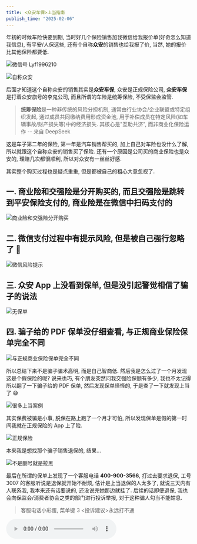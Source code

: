```yaml
---
title: <众安车保>上当指南
publish_time: "2025-02-06"
---
```


年初的时候车险快要到期, 当时好几个保险销售加我微信给我报价单(好奇怎么知道我信息), 有平安/人保这些, 还有个自称**众安**的销售也给我报了价, 当然, 她的报价比其他保险都要低.

![微信号 Lyf1996210](./Lyf1996210.jpg)

![自称众安](./introduction.jpg)

后面才知道这个自称众安的销售其实是**众安车保**, 众安是正规保险公司, **众安车保**是打着众安旗号的李鬼公司, 而且所谓的车险是统筹保险, 不受保监会监管.

> **统筹保险**是一种非传统的风险分担机制, 通常由行业协会/企业联盟或特定组织发起, 通过成员共同缴纳费用形成资金池, 用于补偿成员在特定风险(如车辆事故/财产损失等)中的经济损失. 其核心是"互助共济", 而非商业化保险运作 -- 来自 DeepSeek

这是车子第二年的保险, 第一年是汽车销售帮买的, 加上自己对车险也没什么了解, 所以就跟这个自称众安的销售买了保险. 还有一个原因是公司买的商业保险也是众安的, 理赔几次都很顺利, 所以对众安有一丝丝好感.

其实整个购买过程也是疑点重重, 但是都被自己的粗心大意忽视了.

## 一. 商业险和交强险是分开购买的, 而且交强险是跳转到平安保险支付的, 商业险是在微信中扫码支付的

![商业险和交强险分开购买](./division.jpeg)

## 二. 微信支付过程中有提示风险, 但是被自己强行忽略了 🐶

![微信风险提示](./warning_of_wechat.png)

## 三. 众安 App 上没看到保单, 但是没引起警觉相信了骗子的说法

![无保单](./no_insurance.jpeg)

## 四. 骗子给的 PDF 保单没仔细查看, 与正规商业保险保单完全不同

![与正规商业保险保单完全不同](./insurance_pdf.png)

所以总结下来不是骗子骗术高明, 而是自己智商低. 然后我是怎么过了一个月发现这是个假保险的呢? 说来也巧, 有个朋友突然问我交强险保额有多少, 我也不太记得所以翻了一下骗子给的 PDF 保单, 然后发现保单怪怪的, 于是查了一下就发现上当了 😅

![很多上当案例](./rednote.png)

其实保费被骗是小事, 脱保在路上跑了一个月才可怕, 所以发现保单是假的第一时间我就在正规保险的 App 上了险.

![正规保险](./normal_insurance.jpeg)

本来我是想找那个骗子销售退保的, 结果...

![不是删号就是拉黑](./blacklist.jpeg)

最后在所谓的保单上发现了一个客服电话 **400-900-3566**, 打过去要求退保, 工号 3007 的客服听说是退保就开始不耐烦, 估计是上当退保的人太多了, 就说三天内有人联系我, 我本来还有话要说的, 还没说完她那边就挂了. 后续的话即便退保, 我也会向保监会/消费者协会之类的部门进行投诉举报, 对于这种骗人勾当不能姑息.

> 客服电话小彩蛋, 菜单键 3 <投诉建议>永远打不通

<audio controls src="./unavailable_complaint.m4a" />

---

## 02-07 进展

上午有个自称是众安车保售后加了我微信, 让我提供跟销售的聊天截图, 然后说他们会跟进处理.

投诉的话先是打了 **12378** 保监会, 他们表示众安车保所属的**邯郸市众展汽车服务有限公司**是统筹公司, 不属于他们的监管范围, 让我向当地的市场监督管理局投诉.

打电话给邯郸市市场监督管理局 **0310-8066111**, 听说是保险之后他们让我拨打 **12315** 进行投诉, 而且表示已经很多人过来投诉这家公司.

然后拨打 **12315**, 我的所在地是广州, **12315** 表示商家地址不在广州需要拨打当地的 **12345** 投诉.

结果我拨打 **0310-12345** 一直提示忙线, 无法接入.

然后我换了个思路, 拨打 **0310-12315**, 终于接入了客服, 描述详情后需要我提供完整公司名称/地址和电话才能投诉, 好在所谓的保单写了相关信息, 提供之后 **12315** 表示核实后后续会联系我.

![保单上的相关信息](./address.jpeg)

我也查了一下收款公司和保单上的公司, 大概率都是皮包公司.

![邯郸市众展汽车服务有限公司](./zhongzhan.png)

![众安车保(海南)汽车服务有限公司邯郸分公司](./zhonganchebao.png)

我也在微信支付进行了投诉, 正在等待处理.

![微信上的投诉](./complain_on_wechat.jpg)

## 02-08 进展

邯郸市 **12315** 给了回复, 但都是一些空话, 没有任何实际进展.

![12315 回复](./response_of_12315.png)

## 02-09 进展

重新在 **12315** 小程序上提交了举报, 正在等待处理.

![](./report_on_mini_program.jpg)

### 相关报道

- [警惕“众安车服”车险骗局！后果不堪设想：商业险呈脱保状态而车主自不知](https://www.thepaper.cn/newsDetail_forward_29986917)
- [警惕车险市场陷阱：“交通安全统筹”低价背后的隐患](https://www.sfccn.com/2024/9-30/wMMDE0MDZfMTk1NTUwMg.html)
